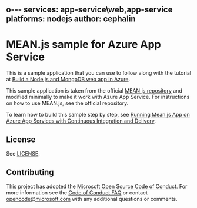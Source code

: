 o---
services: app-service\web,app-service
platforms: nodejs
author: cephalin
---

# MEAN.js sample for Azure App Service

This is a sample application that you can use to follow along with the tutorial at 
[Build a Node.js and MongoDB web app in Azure](https://docs.microsoft.com/azure/app-service-web/app-service-web-tutorial-nodejs-mongodb-app). 

This sample application is taken from the official [MEAN.js repository](https://github.com/meanjs/mean) and modified minimally to make it work with Azure App Service. For instructions on how to use MEAN.js, see the official repository. 

To learn how to build this sample step by step, see [Running Mean.js App on Azure App Services with Continuous Integration and Delivery](https://prmadi.com/running-mean-js-app-on-azure-app-services/).

## License

See [LICENSE](LICENSE).

## Contributing

This project has adopted the [Microsoft Open Source Code of Conduct](https://opensource.microsoft.com/codeofconduct/). For more information see the [Code of Conduct FAQ](https://opensource.microsoft.com/codeofconduct/faq/) or contact [opencode@microsoft.com](mailto:opencode@microsoft.com) with any additional questions or comments.
  
